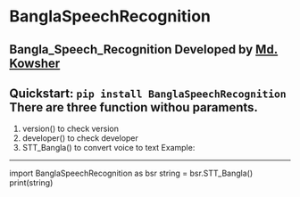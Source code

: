 
BanglaSpeechRecognition
=================

    
## Bangla_Speech_Recognition  Developed by [Md. Kowsher](https://sites.google.com/view/kowsher)

**Quickstart:** ``pip install BanglaSpeechRecognition``
There are three function withou paraments.
----------------------------------------
1. version() to check version
2. developer() to check developer
3. STT_Bangla() to convert voice to text
Example:
----------
import BanglaSpeechRecognition as bsr
string = bsr.STT_Bangla()
print(string)




